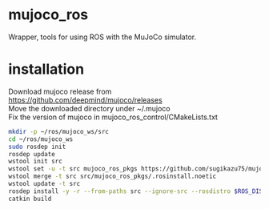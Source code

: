 # mujoco_ros

Wrapper, tools for using ROS with the MuJoCo simulator.

# installation
Download mujoco release from https://github.com/deepmind/mujoco/releases  
Move the downloaded directory under  ~/.mujoco  
Fix the version of mujoco in mujoco_ros_control/CMakeLists.txt

```bash
mkdir -p ~/ros/mujoco_ws/src
cd ~/ros/mujoco_ws
sudo rosdep init
rosdep update
wstool init src
wstool set -u -t src mujoco_ros_pkgs https://github.com/sugikazu75/mujoco_ros_pkgs.git --git
wstool merge -t src src/mujoco_ros_pkgs/.rosinstall.noetic
wstool update -t src
rosdep install -y -r --from-paths src --ignore-src --rosdistro $ROS_DISTRO
catkin build
```
